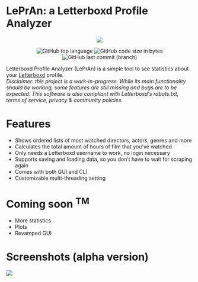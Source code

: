 # LePrAn: a Letterboxd Profile Analyzer
<p align="center"><img src="https://i.imgur.com/1uoOUjs.png">
</p>
<p align="center"><img alt="GitHub top language" src="https://img.shields.io/github/languages/top/lombardo-luca/LePrAn"> <img alt="GitHub code size in bytes" src="https://img.shields.io/github/languages/code-size/lombardo-luca/LePrAn"> <img alt="GitHub last commit (branch)" src="https://img.shields.io/github/last-commit/lombardo-luca/LePrAn/main"> 
</p>


Letterboxd Profile Analyzer (LePrAn) is a simple tool to see statistics about your [Letterboxd](https://letterboxd.com) profile.  
*Disclaimer: this project is a work-in-progress. While its main functionality should be working, some features are still missing and bugs are to be expected.*
*This software is also compliant with Letterboxd's robots.txt, terms of service, privacy & community policies.*

# Features
- Shows ordered lists of most watched directors, actors, genres and more
- Calculates the total amount of hours of film that you've watched
- Only needs a Letterboxd username to work, no login necessary
- Supports saving and loading data, so you don’t have to wait for scraping again
- Comes with both GUI and CLI
- Customizable multi-threading setting

# Coming soon <sup>TM</sup>
- More statistics
- Plots
- Revamped GUI

# Screenshots (alpha version)
<img src="https://i.imgur.com/RQYU61N.png">
